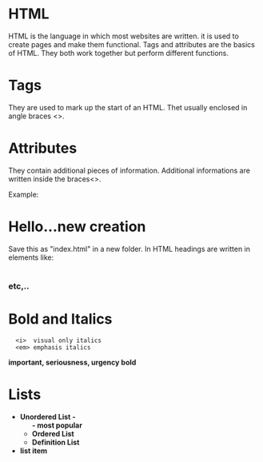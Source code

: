 # HTML
HTML is the language in which most websites are written.
it is used to create pages and make them functional.
Tags and attributes are the basics of HTML.
They both work together but perform different functions.

# Tags 
They are used to mark up the start of an HTML.
Thet usually enclosed in angle braces <>.

# Attributes
They contain additional pieces of information.
Additional informations are written inside the braces<>.

Example:
  <h1>Hello...new creation</h1>   Save this as "index.html" in a new folder.
In HTML headings are written in elements like:
 <h1>
  <h2>
    <h3>
      etc,..
      
# Bold and Italics 
      <i>  visual only italics
      <em> emphasis italics
<strong> important, seriousness, urgency
<b> bold
# Lists
  * Unordered List - <ul> - most popular
  * Ordered List
  * Definition List
<li> list item
